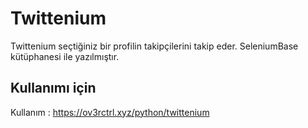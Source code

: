 # Twittenium
Twittenium seçtiğiniz bir profilin takipçilerini takip eder.
SeleniumBase kütüphanesi ile yazılmıştır.
## Kullanımı için
Kullanım : 
https://ov3rctrl.xyz/python/twittenium
